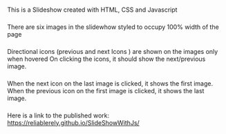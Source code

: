 ###
This is a Slideshow created with HTML, CSS and Javascript
###
There are six images in the slidewhow styled to occupy 100% width of the page
###
Directional icons (previous and next Icons ) are shown on the images only when hovered
On clicking the icons, it should show the next/previous image. 
###
When the next icon on the last image is clicked, it shows the first image.
When the previous icon on the first image is clicked, it shows the last image.
###
Here is a link to the published work: https://reliablerely.github.io/SlideShowWithJs/
